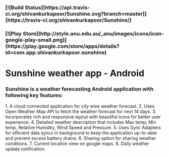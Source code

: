 <h3>[![Build Status](https://api.travis-ci.org/shivankurkapoor/Sunshine.svg?branch=master)](https://travis-ci.org/shivankurkapoor/Sunshine/)</h3>
<h3>[![Play Store](http://style.anu.edu.au/_anu/images/icons/icon-google-play-small.png)](https://play.google.com/store/apps/details?id=com.app.shivankurkapoor.sunshine)</h3>

# Sunshine weather app - Android

<h3>Sunshine is a weather forecasting Android application with following key features:</h3>
1. A cloud connected application for city wise weather forecast.
2. Uses Open Weather Map API to fetch the weather forecast for next 14 days.
3. Incorporates rich and responsive layout with beautiful icons for better user experience.
4. Detailed weather description that includes Max temp, Min temp, Relative Humidity, Wind Speed and Pressure.
5. Uses Sync Adapters for efficient data syncs in background to keep the application up-to-date and prevent excess battery drains.
6. Sharing option for sharing weather conditions.
7. Current location view on google maps.
8. Daily weather update notification.